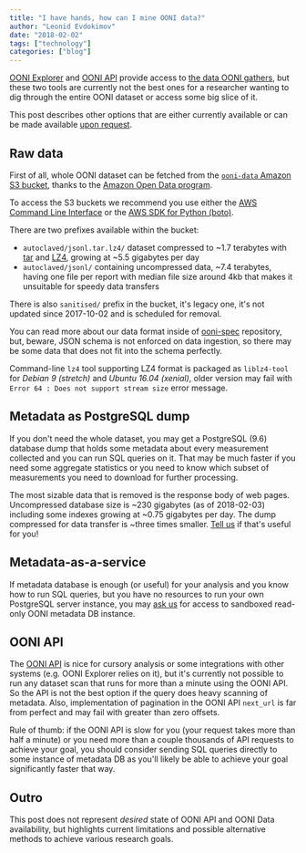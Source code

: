 ```yaml
---
title: "I have hands, how can I mine OONI data?"
author: "Leonid Evdokimov"
date: "2018-02-02"
tags: ["technology"]
categories: ["blog"]
---
```


[OONI Explorer](https://explorer.ooni.io/) and [OONI API](https://api.ooni.io/)
provide access to [the data OONI gathers](/data/), but these two tools are currently
not the best ones for a researcher wanting to dig through the entire OONI
dataset or access some big slice of it.

This post describes other options that are either currently available or can be
made available [upon request](/about/#contact).

## Raw data

First of all, whole OONI dataset can be fetched from
the [`ooni-data` Amazon S3 bucket](https://ooni-data.s3.amazonaws.com/),
thanks to the [Amazon Open Data program](https://aws.amazon.com/government-education/open-data/).

To access the S3 buckets we recommend you use either the [AWS Command Line
Interface](https://aws.amazon.com/cli/) or the [AWS SDK for Python
(boto)](https://aws.amazon.com/sdk-for-python/).

There are two prefixes available within the bucket:

- `autoclaved/jsonl.tar.lz4/` dataset compressed to ~1.7 terabytes with
  [tar](https://en.wikipedia.org/wiki/Tar_(computing)) and [LZ4](http://www.lz4.org),
  growing at ~5.5 gigabytes per day
- `autoclaved/jsonl/` containing uncompressed data, ~7.4 terabytes, having one file
  per report with median file size around 4kb that makes it unsuitable for speedy
  data transfers

There is also `sanitised/` prefix in the bucket, it's legacy one, it's not
updated since 2017-10-02 and is scheduled for removal.

You can read more about our data format inside of
[ooni-spec](https://github.com/TheTorProject/ooni-spec) repository, but, beware,
JSON schema is not enforced on data ingestion, so there may be some data that
does not fit into the schema perfectly.

Command-line `lz4` tool supporting LZ4 format is packaged as `liblz4-tool` for
_Debian 9 (stretch)_ and _Ubuntu 16.04 (xenial)_, older version may fail with
`Error 64 : Does not support stream size` error message.

## Metadata as PostgreSQL dump

If you don't need the whole dataset, you may get a PostgreSQL (9.6) database dump
that holds some metadata about every measurement collected and you can run SQL queries
on it. That may be much faster if you need some aggregate statistics or you
need to know which subset of measurements you need to download for further processing.

The most sizable data that is removed is the response body of web pages. Uncompressed
database size is ~230 gigabytes (as of 2018-02-03) including some indexes growing at ~0.75
gigabytes per day. The dump compressed for data transfer is ~three times
smaller. [Tell us](/about/#contact) if that's useful for you!

## Metadata-as-a-service

If metadata database is enough (or useful) for your analysis and you know how
to run SQL queries, but you have no resources to run your own PostgreSQL server
instance, you may [ask us](/about/#contact) for access to sandboxed read-only
OONI metadata DB instance.

## OONI API

The [OONI API](https://api.ooni.io/api/) is nice for cursory analysis or some integrations with other systems
(e.g. OONI Explorer relies on it), but it's currently not possible to run any
dataset scan that runs for more than a minute using the OONI API. So the API is not
the best option if the query does heavy scanning of metadata. Also,
implementation of pagination in the OONI API `next_url` is far from perfect and
may fail with greater than zero offsets.

Rule of thumb: if the OONI API is slow for you (your request takes more than half a
minute) or you need more than a couple thousands of API requests to achieve
your goal, you should consider sending SQL queries directly to some instance of
metadata DB as you'll likely be able to achieve your goal significantly faster
that way.

## Outro

This post does not represent _desired_ state of OONI API and OONI Data
availability, but highlights current limitations and possible alternative
methods to achieve various research goals.
